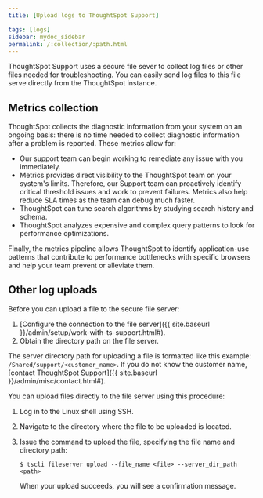 ```yaml
---
title: [Upload logs to ThoughtSpot Support]

tags: [logs]
sidebar: mydoc_sidebar
permalink: /:collection/:path.html
---
```

ThoughtSpot Support uses a secure file sever to collect log files or other files
needed for troubleshooting. You can easily send log files to this file serve
directly from the ThoughtSpot instance.

## Metrics collection

ThoughtSpot collects the diagnostic information from your system on an ongoing basis: there is no time needed to collect diagnostic information after a problem is reported. These metrics allow for:

* Our support team can begin working to remediate any issue with you immediately.
* Metrics provides direct visibility to the ThoughtSpot team on your system's limits. Therefore, our Support team can proactively identify critical threshold issues and work to prevent failures. Metrics also help reduce SLA times as the team can debug much faster.
* ThoughtSpot can tune search algorithms by studying search history and schema.
* ThoughtSpot analyzes expensive and complex query patterns to look for performance optimizations.

Finally, the metrics pipeline allows ThoughtSpot to identify application-use
patterns that contribute to performance bottlenecks with specific browsers and
help your team prevent or alleviate them.

## Other log uploads

Before you can upload a file to the secure file server:

1.  [Configure the connection to the file server]({{ site.baseurl }}/admin/setup/work-with-ts-support.html#).
2.  Obtain the directory path on the file server.

The server directory path for uploading a file is formatted like this example:
`/Shared/support/<customer_name>`. If you do not know the customer name,
[contact ThoughtSpot Support]({{ site.baseurl }}/admin/misc/contact.html#).

You can upload files directly to the file server using this procedure:

1. Log in to the Linux shell using SSH.
2. Navigate to the directory where the file to be uploaded is located.
3. Issue the command to upload the file, specifying the file name and directory path:

    ```
    $ tscli fileserver upload --file_name <file> --server_dir_path <path>
    ```

    When your upload succeeds, you will see a confirmation message.

